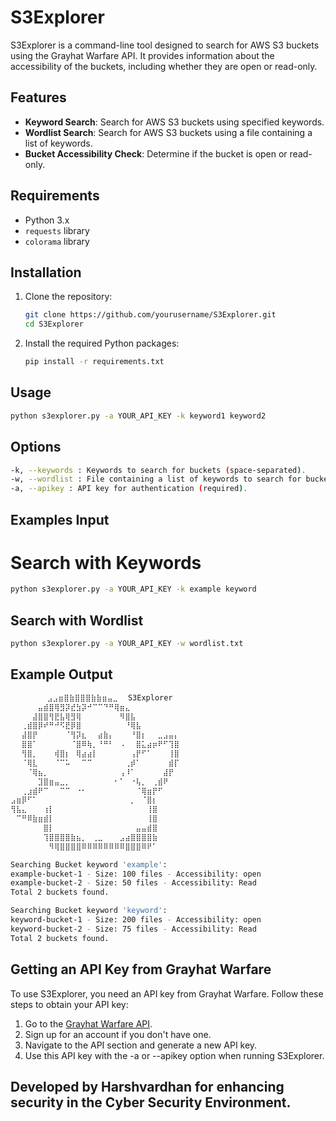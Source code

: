 # S3Explorer

S3Explorer is a command-line tool designed to search for AWS S3 buckets using the Grayhat Warfare API. It provides information about the accessibility of the buckets, including whether they are open or read-only.

## Features

- **Keyword Search**: Search for AWS S3 buckets using specified keywords.
- **Wordlist Search**: Search for AWS S3 buckets using a file containing a list of keywords.
- **Bucket Accessibility Check**: Determine if the bucket is open or read-only.

## Requirements

- Python 3.x
- `requests` library
- `colorama` library

## Installation

1. Clone the repository:
    ```bash
    git clone https://github.com/yourusername/S3Explorer.git
    cd S3Explorer
    ```

2. Install the required Python packages:
    ```bash
    pip install -r requirements.txt
    ```

## Usage

```bash
python s3explorer.py -a YOUR_API_KEY -k keyword1 keyword2
```

## Options
```bash
-k, --keywords : Keywords to search for buckets (space-separated).
-w, --wordlist : File containing a list of keywords to search for buckets.
-a, --apikey : API key for authentication (required).
```
## Examples Input
# Search with Keywords
```bash
python s3explorer.py -a YOUR_API_KEY -k example keyword
```
## Search with Wordlist
```bash
python s3explorer.py -a YOUR_API_KEY -w wordlist.txt
```
## Example Output
```bash
       ⠀⣠⣠⣶⣿⣷⣿⣿⣿⣷⣷⣶⣤⣀⠀ S3Explorer⠀⠀⠀⠀⠀⠀⠀⠀⠀
⠀⠀⠀⠀⠀⣤⣾⣿⢿⣻⡽⣞⣳⡽⠚⠉⠉⠙⠛⢿⣶⣄⠀⠀⠀⠀⠀⠀⠀⠀⠀
⠀⠀⠀⠀⣼⣿⣿⢻⣟⣧⢿⣻⢿⠀⠀⠀⠀⠀⠀⠀⠻⣿⣧⠀⠀⠀⠀⠀⠀⠀⠀
⠀⠀⢀⣾⣿⡿⠞⠛⠚⠫⣟⡿⣿⠀⠀⠀⠀⠀⠀⠀⠀⠘⢿⣧⠀⠀⠀⠀⠀⠀⠀
⠀⠀⣼⣿⡟⠀⠀⠀⠀⠀⠈⢻⡽⣆⠀⠀⣴⣷⡄⠀⠀⠀⠘⣿⡆⠀⠀⣀⣠⣤⡄
⠀⠀⣿⣿⠁⠀⠀⠀⠀⠀⠀⠈⣿⠿⢷⡀⠘⠛⠃⠀⠠⠀⠀⣿⣅⣴⡶⠟⠋⢹⣿
⠀⠀⢻⣿⡀⠀⠀⠀⢾⣿⡆⠀⢿⣴⣴⡇⠀⠀⠀⠀⠀⠀⢠⡟⠋⠁⠀⠀⠀⢸⣿
⠀⠀⠈⢿⣇⠀⠀⠀⠈⠉⠥⠀⠀⠉⠉⠀⠀⠀⠀⠀⠀⢀⡾⠁⠀⠀⠀⠀⠀⣾⡏
⠀⠀⠀⠈⢿⣦⡀⠀⠀⠀⠀⠀⠀⠀⠀⠀⠀⠀⠀⠀⢠⠸⠁⠀⠀⠀⠀⠀⣼⡟⠀
⠀⠀⠀⠀⠀⣹⣿⣶⣤⣀⡀⠀⠀⠀⠀⠀⠀⠀⠀⠂⠁⠀⠐⢧⡀⠀⢀⣾⠟⠀⠀
⠀⠀⢀⣰⣾⠟⠉⠀⠀⠉⠉⠀⠐⠂⠀⠀⠀⠀⠀⠀⠀⠀⠀⠈⢿⣶⡟⠋⠀⠀⠀
⣠⣶⡿⠋⠁⠀⠀⠀⠀⠀⠀⠀⠀⠀⠀⠀⠀⠀⠀⠀⠀⠀⡀⠀⠈⣿⡆⠀⠀⠀⠀
⢻⣧⣄⠀⠀⠀⢰⡇⠀⠀⠀⠀⠀⠀⠀⠀⠀⠀⠀⠀⠀⠀⠀⠀⠀⢸⣿⠀⠀⠀⠀
⠀⠉⠛⠿⣷⣶⣾⡇⠀⠀⠀⠀⠀⠀⠀⠀⠀⠀⠀⠀⠀⠀⠀⠀⠀⢸⣿⠀⠀⠀⠀
⠀⠀⠀⠀⠀⠀⣿⡇⠀⠀⠀⠀⠀⠀⠀⠀⠀⠀⠀⠀⠀⠀⠀⣤⣤⣾⣿⠀⠀⠀⠀
⠀⠀⠀⠀⠀⠀⢹⣿⣿⣿⣿⣷⣦⡀⠀⢀⣀⠀⠀⠀⣠⣴⣿⣿⣿⣿⣷⠀⠀⠀⠀
⠀⠀⠀⠀⠀⠀⠀⠻⢿⣿⣿⣿⣿⠿⠿⠿⠿⠿⠿⠿⠿⣿⣿⣿⠿⠟⠁⠀⠀⠀⠀

Searching Bucket keyword 'example':
example-bucket-1 - Size: 100 files - Accessibility: open
example-bucket-2 - Size: 50 files - Accessibility: Read
Total 2 buckets found.

Searching Bucket keyword 'keyword':
keyword-bucket-1 - Size: 200 files - Accessibility: open
keyword-bucket-2 - Size: 75 files - Accessibility: Read
Total 2 buckets found.
```
## Getting an API Key from Grayhat Warfare

To use S3Explorer, you need an API key from Grayhat Warfare. Follow these steps to obtain your API key:

1) Go to the [Grayhat Warfare API](https://buckets.grayhatwarfare.com/).
2) Sign up for an account if you don't have one.
3) Navigate to the API section and generate a new API key.
4) Use this API key with the -a or --apikey option when running S3Explorer.

## Developed by Harshvardhan for enhancing security in the Cyber Security Environment.

